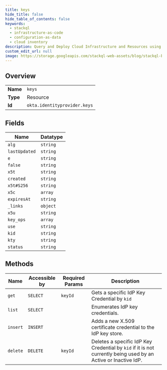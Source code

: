 ```yaml
---
title: keys
hide_title: false
hide_table_of_contents: false
keywords:
  - stackql
  - infrastructure-as-code
  - configuration-as-data
  - cloud inventory
description: Query and Deploy Cloud Infrastructure and Resources using SQL
custom_edit_url: null
image: https://storage.googleapis.com/stackql-web-assets/blog/stackql-blog-post-featured-image.png
---
```

  
    

## Overview
<table><tbody>
<tr><td><b>Name</b></td><td><code>keys</code></td></tr>
<tr><td><b>Type</b></td><td>Resource</td></tr>
<tr><td><b>Id</b></td><td><code>okta.identityprovider.keys</code></td></tr>
</tbody></table>

## Fields
| Name | Datatype |
| ---- | -------- |
| `alg` | `string` |
| `lastUpdated` | `string` |
| `e` | `string` |
| `false` | `string` |
| `x5t` | `string` |
| `created` | `string` |
| `x5t#S256` | `string` |
| `x5c` | `array` |
| `expiresAt` | `string` |
| `_links` | `object` |
| `x5u` | `string` |
| `key_ops` | `array` |
| `use` | `string` |
| `kid` | `string` |
| `kty` | `string` |
| `status` | `string` |
## Methods
| Name | Accessible by | Required Params | Description |
| ---- | ------------- | --------------- | ----------- |
| `get` | `SELECT` | `keyId` | Gets a specific IdP Key Credential by `kid` |
| `list` | `SELECT` |  | Enumerates IdP key credentials. |
| `insert` | `INSERT` |  | Adds a new X.509 certificate credential to the IdP key store. |
| `delete` | `DELETE` | `keyId` | Deletes a specific IdP Key Credential by `kid` if it is not currently being used by an Active or Inactive IdP. |
